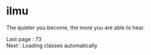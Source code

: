 # ilmu
The quieter you become, the more you are able to hear. 

Last page : 73 <br>
Next : Loading classes automatically 
